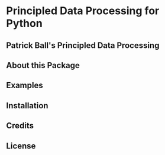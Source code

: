 # Principled Data Processing for Python


## Patrick Ball's Principled Data Processing


## About this Package


## Examples


## Installation


## Credits


## License